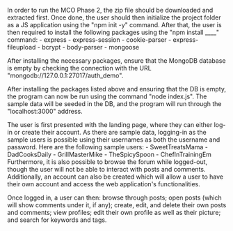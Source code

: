 In order to run the MCO Phase 2, the zip file should be downloaded and extracted first. Once done, the user should then initialize the project folder as a JS application using the "npm init -y" command. After that, the user is then required to install the following packages using the "npm install ____" command:
    - express
    - express-session
    - cookie-parser
    - express-fileupload
    - bcrypt
    - body-parser
    - mongoose

After installing the necessary packages, ensure that the MongoDB database is empty by checking the connection with the URL "mongodb://127.0.0.1:27017/auth_demo".

After installing the packages listed above and ensuring that the DB is empty, the program can now be run using the command "node index.js". The sample data will be seeded in the DB, and the program will run through the "localhost:3000" address. 

The user is first presented with the landing page, where they can either log-in or create their account. As there are sample data, logging-in as the sample users is possible using their usernames as both the username and password. Here are the following sample users:
    - SweetTreatsMama
    - DadCooksDaily
    - GrillMasterMike
    - TheSpicySpoon
    - ChefInTrainingEm
Furthermore, it is also possible to browse the forum while logged-out, though the user will not be able to interact with posts and comments. Additionally, an account can also be created which will allow a user to have their own account and access the web application's functionalities.

Once logged in, a user can then: browse through posts; open posts (which will show comments under it, if any); create, edit, and delete their own posts and comments; view profiles; edit their own profile as well as their picture; and search for keywords and tags.

